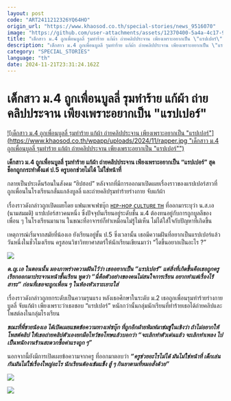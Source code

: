 ```yaml
---
layout: post
code: "ART2411212326YQ64HO"
origin_url: "https://www.khaosod.co.th/special-stories/news_9516070"
image: "https://github.com/user-attachments/assets/12370400-5a4a-4c17-9045-b49c59360493"
title: "เด็กสาว ม.4 ถูกเพื่อนบูลลี่ รุมทำร้าย แก้ผ้า ถ่ายคลิปประจาน เพียงเพราะอยากเป็น \"แรปเปอร์\""
description: "เด็กสาว ม.4 ถูกเพื่อนบูลลี รุมทำร้าย แก้ผ้า ถ่ายคลิปประจาน เพียงเพราะอยากเป็น \"แรปเปอร์\" สุดช็อกถูกกระทำตั้งแต่ ป.5 ครูบอกช่วยไม่ได้ ไม่ใช่หน้าที่"
category: "SPECIAL_STORIES"
language: "th"
date: 2024-11-21T23:31:24.162Z
---
```


# เด็กสาว ม.4 ถูกเพื่อนบูลลี่ รุมทำร้าย แก้ผ้า ถ่ายคลิปประจาน เพียงเพราะอยากเป็น "แรปเปอร์"

[![เด็กสาว ม.4 ถูกเพื่อนบูลลี่ รุมทำร้าย แก้ผ้า ถ่ายคลิปประจาน เพียงเพราะอยากเป็น "แรปเปอร์"](https://www.khaosod.co.th/wpapp/uploads/2024/11/rapper.jpg "เด็กสาว ม.4 ถูกเพื่อนบูลลี่ รุมทำร้าย แก้ผ้า ถ่ายคลิปประจาน เพียงเพราะอยากเป็น "แรปเปอร์"")](https://www.khaosod.co.th/wpapp/uploads/2024/11/rapper.jpg)

**เด็กสาว ม.4 ถูกเพื่อนบูลลี่ รุมทำร้าย แก้ผ้า ถ่ายคลิปประจาน เพียงเพราะอยากเป็น “แรปเปอร์” สุดช็อกถูกกระทำตั้งแต่ ป.5 ครูบอกช่วยไม่ได้ ไม่ใช่หน้าที่**

กลายเป็นประเด็นร้อนในสังคม “ฮิปฮอป” หลังจากที่มีการออกมาเปิดเผยเรื่องราวของแรปเปอร์สาวที่ถูกเพื่อนในโรงเรียนกลั่นแกล้งบูลลี่ และถ่ายคลิปรุมทำร้ายร่างกาย จับแก้ผ้า

เรื่องราวดังกล่าวถูกเปิดเผยโดย แฟนเพจเฟซบุ๊ก [ʜɪᴘ-ʜᴏᴘ ᴄᴜʟᴛᴜʀᴇ ᴛʜ](https://www.facebook.com/hiphopcultureth?__cft__[0]=AZWU_-OoOAgsLQ5KzfyuGMloTzaVqn4JV_wz9RfYQJ-L_lA0MeaqC6KXQDttDUTWCGNjcBnY5HMFgudJKLPXjObSpp4sJzdgU7o6DWl1V2jeYQsBLOTLuOpuXS0cJxOweueulva8amY-d3o7QAYWkdcM-z6iy1plwSPwxKPYnIANOyeqz5ZUCje0_EG-A1iijec&__tn__=-UC*F) ที่ออกมาระบุว่า น.ส.เอ (นามสมมติ) แรปเปอร์สาวคนหนึ่ง ซึ่งปัจจุบันเรียนอยู่ระดับชั้น ม.4 ต้องทนอยู่กับการถูกบูลลีของเพื่อน ๆ ในโรงเรียนมานาน ในขณะที่อาจารย์ก็ทำเหมือนไม่รู้ไม่เห็น ไม่ได้ใส่ใจกับปัญหาที่เกิดขึ้น

เหตุการณ์เริ่มจากสมัยที่น้องเอ ยังเรียนอยู่ชั้น ป.5 ซึ่งเวลานั้น เธอมีความฝันที่อยากเป็นแรปเปอร์แล้ว วันหนึ่งในชั่วโมงเรียน ครูสอนวิชาวิทยาศาสตร์ให้นักเรียนเขียนมาว่า “โตขึ้นอยากเป็นอะไร ?”

![](https://www.khaosod.co.th/wpapp/uploads/2024/11/467911291_896349182600923_4534864066660891498_n.jpg)

_**ด.ญ.เอ ในตอนนั้น มองภาพร่างความฝันไว้ว่า เธออยากเป็น “แรปเปอร์” แต่สิ่งที่เกิดขึ้นคือเธอถูกครูเรียกออกมาประจานหน้าชั้นเรียน พูดว่า “นี่คือตัวอย่างของคนไม่สนใจการเรียน อยากทำแต่เรื่องไร้สาระ” ก่อนที่เธอจะถูกเพื่อน ๆ ในห้องหัวเราะเยาะใส่**_

เรื่องราวดังกล่าวถูกยกระดับเป็นความรุนแรง หลังเธอศึกษาในระดับ ม.2 เธอถูกเพื่อนรุมทำร้ายร่างกาย บูลลี่ จับแก้ผ้า เพียงเพราะว่าเธอชอบ “แรปเปอร์” หนักกว่านั้นกลุ่มนักเรียนที่ทำร้ายเธอได้ถ่ายคลิปและโพสต์ลงในกลุ่มโรงเรียน

_**ขณะที่พี่ชายน้องเอ ได้เปิดเผยแชตข้อความทางเฟซบุ๊ก ที่ถูกอีกฝ่ายพิมพ์มาข่มขู่ในเชิงว่า ถ้าไม่อยากให้โพสต์คลิป ให้เธอถ่ายคลิปตัวเองยกมือไหว้ขอโทษแล้วบอกว่า “จะเลิกทำตัวเด่นแล้ว จะเลิกทำเพลง ไปเป็นพนักงานร้านสะดวกซื้อค่าแรงถูก ๆ”**_

นอกจากนี้ยังมีการเปิดเผยข้อความจากครู ที่ออกมาตอบว่า _**“ครูช่วยอะไรไม่ได้ มันไม่ใช่หน้าที่ เด็กเล่นกันมันไม่ใช่เรื่องใหญ่อะไร นักเรียนต้องเข้มแข็ง สู้ ๆ กินยาตามที่หมอสั่งด้วย”**_

![](https://www.khaosod.co.th/wpapp/uploads/2024/11/467869577_896348319267676_5933728174687466791_n.jpg)

![](https://www.khaosod.co.th/wpapp/uploads/2024/11/467728753_896348375934337_610174124783836056_n.jpg)